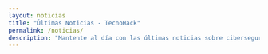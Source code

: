 ```yaml
---
layout: noticias
title: "Últimas Noticias - TecnoHack"
permalink: /noticias/
description: "Mantente al día con las últimas noticias sobre ciberseguridad y tecnología en TecnoHack. Descubre análisis, guías y tendencias en el mundo digital."
---
```

